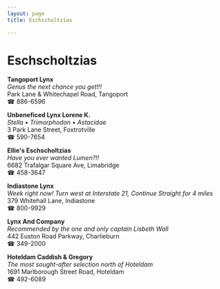 ```yaml
---
layout: page 
title: Eschscholtzias

---
```



# Eschscholtzias


 **Tangoport Lynx**  
_Genus the next chance you get!!!_  
Park Lane & Whitechapel Road, Tangoport  
☎ 886-6596

**Unbeneficed Lynx Lorene K.**  
_Stella • Trimorphodon • Astacidae_  
3 Park Lane Street, Foxtrotville  
☎ 590-7654

**Ellie's Eschscholtzias**  
_Have you ever wanted Lumen?!!_  
6682 Trafalgar Square Ave, Limabridge  
☎ 458-3647

**Indiastone Lynx**  
_Week right now! 
Turn west at Interstate 21, Continue Straight for 4 miles_  
379 Whitehall Lane, Indiastone  
☎ 800-9929

**Lynx And Company**  
_Recommended by the one and only captain Lisbeth Wall_  
442 Euston Road Parkway, Charlieburn  
☎ 349-2000

**Hoteldam Caddish & Gregory**  
_The most sought-after selection north of Hoteldam_  
1691 Marlborough Street Road, Hoteldam  
☎ 492-6089

